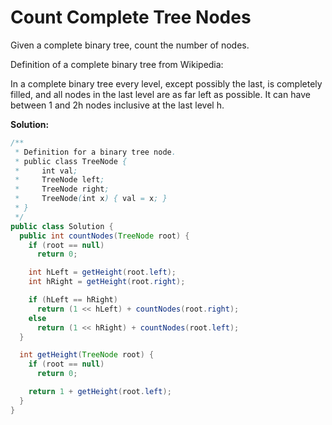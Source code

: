 # Count Complete Tree Nodes

Given a complete binary tree, count the number of nodes.

Definition of a complete binary tree from Wikipedia:

In a complete binary tree every level, except possibly the last, is completely filled, and all nodes in the last level are as far left as possible. It can have between 1 and 2h nodes inclusive at the last level h.

**Solution:**
```java
/**
 * Definition for a binary tree node.
 * public class TreeNode {
 *     int val;
 *     TreeNode left;
 *     TreeNode right;
 *     TreeNode(int x) { val = x; }
 * }
 */
public class Solution {
  public int countNodes(TreeNode root) {
    if (root == null)
      return 0;

    int hLeft = getHeight(root.left);
    int hRight = getHeight(root.right);

    if (hLeft == hRight)
      return (1 << hLeft) + countNodes(root.right);
    else
      return (1 << hRight) + countNodes(root.left);
  }

  int getHeight(TreeNode root) {
    if (root == null)
      return 0;

    return 1 + getHeight(root.left);
  }
}
```
